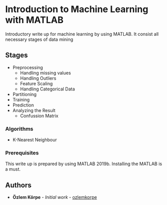 # Introduction to Machine Learning with MATLAB
Introductory write up for machine learning by using MATLAB. It consist all necessary stages of data mining
## Stages
- Preprocessing
  - Handling missing values
  - Handling Outliers
  - Feature Scaling
  - Handling Categorical Data
- Partitioning
- Training
- Prediction
- Analyzing the Result
  - Confussion Matrix
  
### Algorithms
- K-Nearest Neighbour


### Prerequisites
This write up is prepared by using MATLAB 2019b. Installing the MATLAB is a must. 

## Authors
* **Özlem Körpe** - *Initial work* - [ozlemkorpe](https://github.com/ozlemkorpe)
